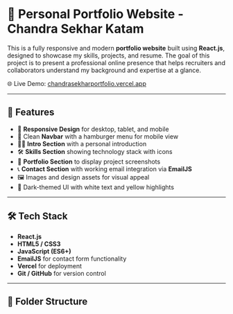 # 💼 Personal Portfolio Website - Chandra Sekhar Katam

This is a fully responsive and modern **portfolio website** built using **React.js**, designed to showcase my skills, projects, and resume. The goal of this project is to present a professional online presence that helps recruiters and collaborators understand my background and expertise at a glance.

🌐 Live Demo: [chandrasekharportfolio.vercel.app](https://chandrasekharportfolio.vercel.app)

---

## 🚀 Features

- 📱 **Responsive Design** for desktop, tablet, and mobile
- 🧭 Clean **Navbar** with a hamburger menu for mobile view
- 👨‍💼 **Intro Section** with a personal introduction
- 🛠️ **Skills Section** showing technology stack with icons
- 💼 **Portfolio Section** to display project screenshots
- 📞 **Contact Section** with working email integration via **EmailJS**
- 🖼️ Images and design assets for visual appeal
- 🌙 Dark-themed UI with white text and yellow highlights

---

## 🛠️ Tech Stack

- **React.js**
- **HTML5 / CSS3**
- **JavaScript (ES6+)**
- **EmailJS** for contact form functionality
- **Vercel** for deployment
- **Git / GitHub** for version control

---

## 📂 Folder Structure

